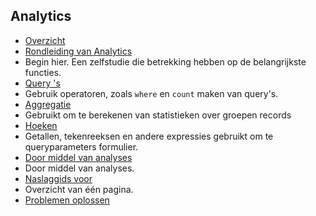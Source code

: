 
## <a name="analytics"></a>Analytics

- [Overzicht](../articles/application-insights/app-insights-analytics.md)
- [Rondleiding van Analytics](../articles/application-insights/app-insights-analytics-tour.md)
 - Begin hier. Een zelfstudie die betrekking hebben op de belangrijkste functies.
- [Query 's](../articles/application-insights/app-insights-analytics-reference.md#queries)
 - Gebruik operatoren, zoals `where` en `count` maken van query's.
- [Aggregatie](../articles/application-insights/app-insights-analytics-reference.md#aggregations)
 - Gebruikt om te berekenen van statistieken over groepen records
- [Hoeken](../articles/application-insights/app-insights-analytics-reference.md#scalars)
 - Getallen, tekenreeksen en andere expressies gebruikt om te queryparameters formulier.
- [Door middel van analyses](../articles/application-insights/app-insights-analytics-using.md)
 - Door middel van analyses.
- [Naslaggids voor](../articles/application-insights/app-insights-analytics-reference.md)
 - Overzicht van één pagina.
- [Problemen oplossen](../articles/application-insights/app-insights-analytics-troubleshooting.md)
